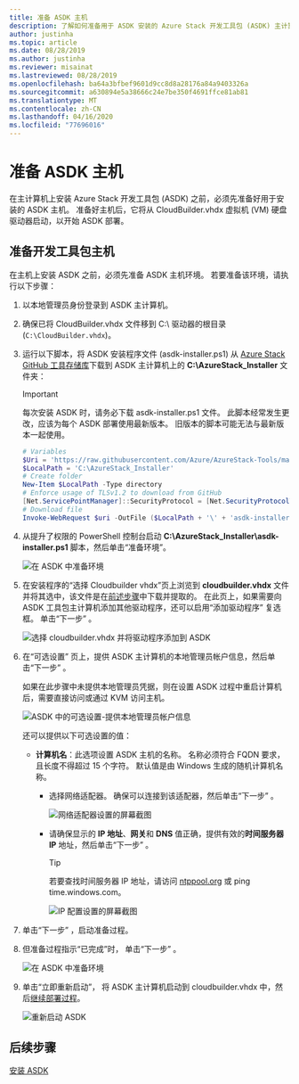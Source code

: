 ```yaml
---
title: 准备 ASDK 主机
description: 了解如何准备用于 ASDK 安装的 Azure Stack 开发工具包 (ASDK) 主计算机。
author: justinha
ms.topic: article
ms.date: 08/28/2019
ms.author: justinha
ms.reviewer: misainat
ms.lastreviewed: 08/28/2019
ms.openlocfilehash: ba64a3bfbef9601d9cc8d8a28176a84a9403326a
ms.sourcegitcommit: a630894e5a38666c24e7be350f4691ffce81ab81
ms.translationtype: MT
ms.contentlocale: zh-CN
ms.lasthandoff: 04/16/2020
ms.locfileid: "77696016"
---
```

# <a name="prepare-the-asdk-host-computer"></a>准备 ASDK 主机
在主计算机上安装 Azure Stack 开发工具包 (ASDK) 之前，必须先准备好用于安装的 ASDK 主机。 准备好主机后，它将从 CloudBuilder.vhdx 虚拟机 (VM) 硬盘驱动器启动，以开始 ASDK 部署。

## <a name="prepare-the-development-kit-host-computer"></a>准备开发工具包主机
在主机上安装 ASDK 之前，必须先准备 ASDK 主机环境。 若要准备该环境，请执行以下步骤：

1. 以本地管理员身份登录到 ASDK 主计算机。
2. 确保已将 CloudBuilder.vhdx 文件移到 C:\ 驱动器的根目录 (`C:\CloudBuilder.vhdx`)。
3. 运行以下脚本，将 ASDK 安装程序文件 (asdk-installer.ps1) 从 [Azure Stack GitHub 工具存储库](https://github.com/Azure/AzureStack-Tools)下载到 ASDK 主计算机上的 **C:\AzureStack_Installer** 文件夹：

   > [!IMPORTANT]
   > 每次安装 ASDK 时，请务必下载 asdk-installer.ps1 文件。 此脚本经常发生更改，应该为每个 ASDK 部署使用最新版本。 旧版本的脚本可能无法与最新版本一起使用。

   ```powershell
   # Variables
   $Uri = 'https://raw.githubusercontent.com/Azure/AzureStack-Tools/master/Deployment/asdk-installer.ps1'
   $LocalPath = 'C:\AzureStack_Installer'
   # Create folder
   New-Item $LocalPath -Type directory
   # Enforce usage of TLSv1.2 to download from GitHub
   [Net.ServicePointManager]::SecurityProtocol = [Net.SecurityProtocolType]::Tls12
   # Download file
   Invoke-WebRequest $uri -OutFile ($LocalPath + '\' + 'asdk-installer.ps1')
   ```

4. 从提升了权限的 PowerShell 控制台启动 **C:\AzureStack_Installer\asdk-installer.ps1** 脚本，然后单击“准备环境”。 

    ![在 ASDK 中准备环境](media/asdk-prepare-host/1.PNG) 

5. 在安装程序的“选择 Cloudbuilder vhdx”页上浏览到 **cloudbuilder.vhdx** 文件并将其选中，该文件是在[前述步骤](asdk-download.md)中下载并提取的。  在此页上，如果需要向 ASDK 工具包主计算机添加其他驱动程序，还可以启用“添加驱动程序”  复选框。 单击“下一步”  。  

    ![选择 cloudbuilder.vhdx 并将驱动程序添加到 ASDK](media/asdk-prepare-host/2.PNG)

6. 在“可选设置”  页上，提供 ASDK 主计算机的本地管理员帐户信息，然后单击“下一步”  。

    如果在此步骤中未提供本地管理员凭据，则在设置 ASDK 过程中重启计算机后，需要直接访问或通过 KVM 访问主机。

   ![ASDK 中的可选设置-提供本地管理员帐户信息](media/asdk-prepare-host/3.PNG)

    还可以提供以下可选设置的值：
    - **计算机名**：此选项设置 ASDK 主机的名称。 名称必须符合 FQDN 要求，且长度不得超过 15 个字符。 默认值是由 Windows 生成的随机计算机名称。

        - 选择网络适配器。 确保可以连接到该适配器，然后单击“下一步”  。

            ![网络适配器设置的屏幕截图](media/asdk-prepare-host/step-four-network-adapter.png)

        - 请确保显示的 **IP 地址**、**网关**和 **DNS** 值正确，提供有效的**时间服务器 IP** 地址，然后单击“下一步”  。

            >[!TIP]
            >若要查找时间服务器 IP 地址，请访问 [ntppool.org](https://www.ntppool.org/) 或 ping time.windows.com。 

            ![IP 配置设置的屏幕截图](media/asdk-prepare-host/step-five-host-ip-config.png)

7. 单击“下一步”  ，启动准备过程。
8. 但准备过程指示“已完成”时，  单击“下一步”  。

    ![在 ASDK 中准备环境](media/asdk-prepare-host/4.PNG)

9. 单击“立即重新启动”，  将 ASDK 主计算机启动到 cloudbuilder.vhdx 中，然后[继续部署过程](asdk-install.md)。

    ![重新启动 ASDK](media/asdk-prepare-host/5.PNG)


## <a name="next-steps"></a>后续步骤
[安装 ASDK](asdk-install.md)
